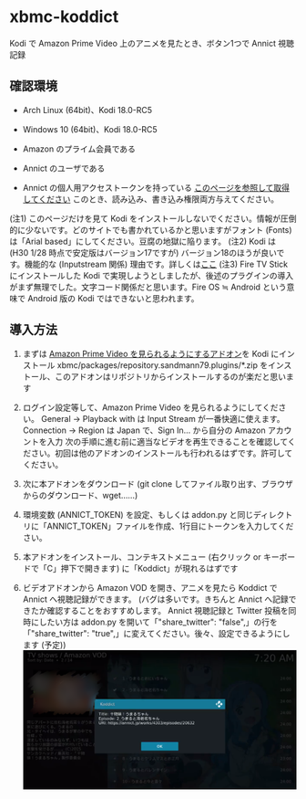 # xbmc-koddict
Kodi で Amazon Prime Video 上のアニメを見たとき、ボタン1つで Annict 視聴記録

## 確認環境
- Arch Linux (64bit)、Kodi 18.0-RC5
- Windows 10 (64bit)、Kodi 18.0-RC5

- Amazon のプライム会員である
- Annict のユーザである
- Annict の個人用アクセストークンを持っている [このページを参照して取得してください](http://blog.annict.com/post/157138114218/personal-access-token)
このとき、読み込み、書き込み権限両方与えてください。

(注1) このページだけを見て Kodi をインストールしないでください。情報が圧倒的に少ないです。どのサイトでも書かれているかと思いますがフォント (Fonts) は「Arial based」にしてください。豆腐の地獄に陥ります。
(注2) Kodi は (H30 1/28 時点で安定版はバージョン17ですが) バージョン18のほうが良いです。機能的な (Inputstream 関係) 理由です。詳しくは[ここ](https://forum.kodi.tv/showthread.php?tid=331136)
(注3) Fire TV Stick にインストールした Kodi で実現しようとしましたが、後述のプラグインの導入がまず無理でした。文字コード関係だと思います。Fire OS ≒ Android という意味で Android 版の Kodi ではできないと思われます。

## 導入方法
1. まずは [ Amazon Prime Video を見られるようにするアドオン](https://github.com/Sandmann79/xbmc)を Kodi にインストール
xbmc/packages/repository.sandmann79.plugins/*.zip をインストール、このアドオンはリポジトリからインストールするのが楽だと思います

2. ログイン設定等して、Amazon Prime Video を見られるようにしてください。
General -> Playback with は Input Stream が一番快適に使えます。
Connection -> Region は Japan で、Sign In… から自分の Amazon アカウントを入力
次の手順に進む前に適当なビデオを再生できることを確認してください。初回は他のアドオンのインストールも行われるはずです。許可してください。
3. 次に本アドオンをダウンロード (git clone してファイル取り出す、ブラウザからのダウンロード、wget……)
4. 環境変数 (ANNICT_TOKEN) を設定、もしくは addon.py と同じディレクトリに「ANNICT_TOKEN」ファイルを作成、1行目にトークンを入力してください。
5. 本アドオンをインストール、コンテキストメニュー (右クリック or キーボードで「C」押下で開きます) に「Koddict」が現れるはずです
6. ビデオアドオンから Amazon VOD を開き、アニメを見たら Koddict で Annict へ視聴記録ができます。
(バグは多いです。きちんと Annict へ記録できたか確認することをおすすめします。
Annict 視聴記録と Twitter 投稿を同時にしたい方は addon.py を開いて「"share_twitter": "false",」の行を「"share_twitter": "true",」に変えてください。後々、設定できるようにします (予定))
![例1](example.png)
